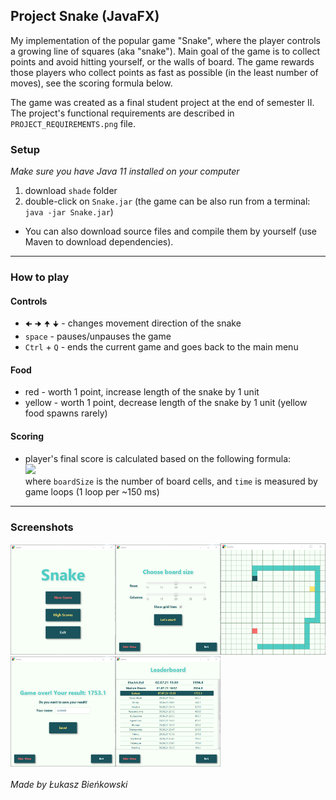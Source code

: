 ## Project Snake (JavaFX)

My implementation of the popular game "Snake", where the player controls a growing line of squares (aka "snake"). Main 
goal of the game is to collect points and avoid hitting yourself, or the walls of board. The game rewards those players
who collect points as fast as possible (in the least number of moves), see the scoring formula below.

The game was created as a final student project at the end of semester II. The project's functional requirements are 
described in `PROJECT_REQUIREMENTS.png` file.

### Setup
_Make sure you have Java 11 installed on your computer_

1. download `shade` folder
2. double-click on `Snake.jar` (the game can be also run from a terminal: `java -jar Snake.jar`)

* You can also download source files and compile them by yourself (use Maven to download dependencies).

<hr>

### How to play
#### Controls
* `🠈` `🠊` `🠉` `🠋` - changes movement direction of the snake
* `space` - pauses/unpauses the game
* `Ctrl` + `Q` - ends the current game and goes back to the main menu
#### Food
* red - worth 1 point, increase length of the snake by 1 unit
* yellow - worth 1 point, decrease length of the snake by 1 unit (yellow food spawns rarely)
#### Scoring
* player's final score is calculated based on the following formula:
  <br>
  <img src="https://latex.codecogs.com/svg.latex?finalScore&space;=&space;\frac{eatenFood&space;\cdot&space;time&space;\cdot&space;10}{boardSize}"/>
  <br>
  where `boardSize` is the number of board cells, and `time` is measured by game loops (1 loop per ~150 ms)

<hr>

### Screenshots
<img src="./screenshots/screenshot1.png" alt="screenshot1" width="33.333%" /><img src="./screenshots/screenshot2.png" alt="screenshot2" width="33.333%" /><img src="./screenshots/screenshot3.png" alt="screenshot3" width="33.333%" />
<img src="./screenshots/screenshot4.png" alt="screenshot4" width="33.333%" /><img src="./screenshots/screenshot5.png" alt="screenshot5" width="33.333%" />
<br><br>
_Made by Łukasz Bieńkowski_
